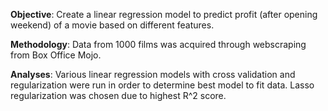 **Objective**: 
Create a linear regression model to predict profit (after opening weekend) of a movie based on different features. 

**Methodology**: 
Data from 1000 films was acquired through webscraping from Box Office Mojo. 

**Analyses**: 
Various linear regression models with cross validation and regularization were run in order to determine best model to fit data. 
Lasso regularization was chosen due to highest R^2 score. 

